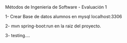 Métodos de Ingenieria de Software - Evaluación 1

1- Crear Base de datos alumnos en mysql localhost:3306

2- mvn spring-boot:run en la raiz del proyecto.

3- testing....
